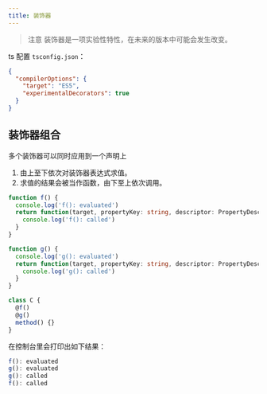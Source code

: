 ```yaml
---
title: 装饰器
---
```


> 注意 装饰器是一项实验性特性，在未来的版本中可能会发生改变。

ts 配置 `tsconfig.json`：

```json
{
  "compilerOptions": {
    "target": "ES5",
    "experimentalDecorators": true
  }
}
```

## 装饰器组合

多个装饰器可以同时应用到一个声明上

1. 由上至下依次对装饰器表达式求值。
2. 求值的结果会被当作函数，由下至上依次调用。

```ts
function f() {
  console.log('f(): evaluated')
  return function(target, propertyKey: string, descriptor: PropertyDescriptor) {
    console.log('f(): called')
  }
}

function g() {
  console.log('g(): evaluated')
  return function(target, propertyKey: string, descriptor: PropertyDescriptor) {
    console.log('g(): called')
  }
}

class C {
  @f()
  @g()
  method() {}
}
```

在控制台里会打印出如下结果：

```js
f(): evaluated
g(): evaluated
g(): called
f(): called
```
